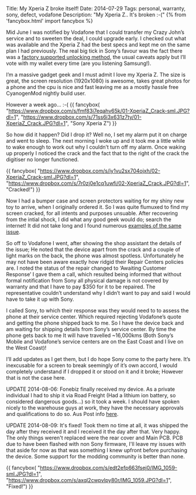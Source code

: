 Title: My Xperia Z broke itself!
Date: 2014-07-29
Tags: personal, warranty, sony, defect, vodafone
Description: "My Xperia Z.. It's broken :-("
{% from 'fancybox.html' import fancybox %}

Mid June I was notified by Vodafone that I could transfer my Crazy John’s service and to sweeten the deal, I could upgrade early. I checked out what was available and the Xperia Z had the best specs and kept me on the same plan I had previously. The real big tick in Sony’s favour was the fact there was a [factory supported unlocking method](http://developer.sonymobile.com/unlockbootloader/unlock-yourboot-loader/), the usual caveats apply but I’ll vote with my wallet every time (are you listening Samsung!).

I’m a massive gadget geek and I must admit I love my Xperia Z. The size is great, the screen resolution (1920x1080) is awesome, takes great photos for a phone and the cpu is nice and fast leaving me as a mostly hassle free CyanogenMod nightly build user.

However a week ago… :-(
{{ fancybox(
  "https://www.dropbox.com/s/fmf83i7eqahv65k/01-XperiaZ_Crack-sml.JPG?dl=1",
  "https://www.dropbox.com/s/71ss6i3x631z7ty/01-XperiaZ_Crack.JPG?dl=1",
  "Sony Xperia Z")
}}

So how did it happen? Did I drop it? Well no, I set my alarm put it on charge and went to sleep. The next morning I woke up and it took me a little while to wake enough to work out why I couldn’t turn off my alarm. Once waking up properly I noticed the crack and the fact that to the right of the crack the digitiser no longer functioned.

{{ fancybox(
  "https://www.dropbox.com/s/iy1vu2sx704ojxh/02-XperiaZ_Crack-sml.JPG?dl=1",
  "https://www.dropbox.com/s/7r0zj0e1cq1uwfi/02-XperiaZ_Crack.JPG?dl=1",
  "Cracked!")
}}

Now I had a bumper case and screen protectors waiting for my shiny new toy to arrive, when I originally ordered it. So I was quite flumuxed to find my screen cracked, for all intents and purposes unsuable. After recovering from the intial shock, I did what any good geek would do; search the internet! It did not take long and I found numerous [examples of the same issue](http://forum.xda-developers.com/xperia-z/help/xperia-z-zr-ul-z-ultra-display-issue-1-t2515293).

So off to Vodafone I went, after showing the shop assistant the details of the issue; He noted that the device apart from the crack and a couple of light marks on the back, the phone was almost spotless. Unfortunately he may not have been aware exactly how ridgid their Repair Centers policies are. I noted the status of the repair changed to ‘Awaiting Customer Response’ I gave them a call, which resulted being informed that without formal notification from Sony all physical damage is not covered by warranty and that I have to pay $350 for it to be repaired. The representative couldn’t understand why I didn’t want to pay and said I would have to take it up with Sony.

I called Sony, to which their response was they would need to to assess the phone at their service center. Which required rejecting Vodafone’s quote and getting the phone shipped back to me. So I have the device back and am waiting for shipping details from Sony’s service center. By time the phone gets back to me It will have travelled ~16,000kms (Both Sony’s Mobile and Vodafone’s service centers are on the East Coast and I live on the West Coast)!

I’ll add updates as I get them, but I do hope Sony come to the party here. It’s inexcusable for a screen to break seemingly of it’s own accord, I would completely understand if I dropped it or stood on it and it broke; However that is not the case here.

UPDATE 2014-08-06: Fonebiz finally received my device. As a private individual I had to ship it via Road Freight (Had a lithium ion battery, so considered dangerous goods...)  so it took a week. I should have spoken nicely to the warehouse guys at work, they have the necessary approvals and qualifications to do so. Aus Post info [here](http://auspost.com.au/parcels-mail/dangerous-and-prohibited-items.html).

UPDATE 2014-08-09: It's fixed! Took them no time at all, it was shipped the day after they received it and I received it the day after that. Very happy. The only things weren't replaced were the rear cover and Main PCB. PCB due to have been flashed with non Sony firmware, I'll leave my issues with that aside for now as that was something I knew upfront before purchasing the device. Some support for the modding community is better than none.

{{ fancybox(
  "https://www.dropbox.com/s/edt2efp663fsej0/IMG_1059-sml.JPG?dl=1",
  "https://www.dropbox.com/s/axql2cwpvlpy80r/IMG_1059.JPG?dl=1",
  "Fixed!")
}}
